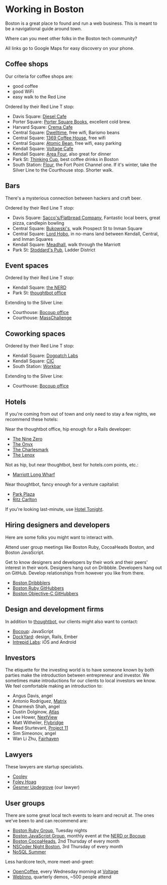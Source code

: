 Working in Boston
=================

Boston is a great place to found and run a web business. This is meant to be a
navigational guide around town.

Where can you meet other folks in the Boston tech community?

All links go to Google Maps for easy discovery on your phone.

Coffee shops
------------

Our criteria for coffee shops are:

* good coffee
* good WiFi
* easy walk to the Red Line

Ordered by their Red Line T stop:

* Davis Square: [Diesel Cafe](http://g.co/maps/h2sr5)
* Porter Square: [Porter Square Books](http://goo.gl/0cwjV6), excellent cold
  brew.
* Harvard Square: [Crema Cafe](http://goo.gl/09lMj)
* Central Square: [Dwelltime](http://goo.gl/icK2ZM), free wifi, Barismo beans
* Central Square: [1369 Coffee House](http://goo.gl/PzYGz), free wifi
* Central Square: [Atomic Bean](http://goo.gl/QrZyA), free wifi, easy parking
* Kendall Square: [Voltage Cafe](http://goo.gl/nyIOe)
* Kendall Square: [Area Four](http://goo.gl/AtpPM), also great for dinner
* Park St: [Thinking Cup](http://goo.gl/USIAA), best coffee drinks in Boston
* South Station: [Flour](http://goo.gl/d7lT0), the Fort Point Channel one. If
  it's winter, take the Silver Line to the Courthouse stop. Shorter walk.

Bars
----

There's a mysterious connection between hackers and craft beer.

Ordered by their Red Line T stop:

* Davis Square: [Sacco's/Flatbread
  Company](http://www.flatbreadcompany.com/FlatbreadDirectionsSomerville%20MA%202010.html),
  Fantastic local beers, great pizza, candlepin bowling
* Central Square: [Bukowski's](http://goo.gl/XJRTv), walk Prospect St to Inman
  Square
* Central Square: [Lord Hobo](http://goo.gl/sqGKO), in no-mans land between
  Kendall, Central, and Inman Squares
* Kendall Square: [Meadhall](http://goo.gl/YmbEvS), walk through the Marriott
* Park St: [Stoddard's Pub](http://goo.gl/juolV), Ladder District

Event spaces
------------

Ordered by their Red Line T stop:

* Kendall Square: [the NERD](http://g.co/maps/xc7k)
* Park St: [thoughtbot office](http://g.co/maps/qtj8)

Extending to the Silver Line:

* Courthouse: [Bocoup office](http://g.co/maps/xhdu)
* Courthouse: [MassChallenge](http://g.co/maps/f2z3)

Coworking spaces
----------------

Ordered by their Red Line T stop:

* Kendall Square: [Dogpatch Labs](http://g.co/maps/jmgr)
* Kendall Square: [CIC](http://g.co/maps/dbph)
* South Station: [Workbar](http://g.co/maps/yhe8)

Extending to the Silver Line:

* Courthouse: [Bocoup office](http://g.co/maps/xhdu)

Hotels
------

If you're coming from out of town and only need to stay a few nights, we
recommend these hotels:

Near the thoughtbot office, hip enough for a Rails developer:

* [The Nine Zero](http://www.ninezero.com/nnz-map/index.html)
* [The Onyx](http://www.onyxhotel.com)
* [The Charlesmark](http://www.thecharlesmark.com)
* [The Lenox](http://www.lenoxhotel.com)

Not as hip, but near thoughtbot, best for hotels.com points, etc.:

* [Marriott Long
  Wharf](http://www.marriott.com/hotels/travel/boslw-boston-marriott-long-wharf)

Near thoughtbot, fancy enough for a venture capitalist:

* [Park Plaza](http://www.bostonparkplaza.com)
* [Ritz
  Carlton](http://www.ritzcarlton.com/en/Properties/BostonCommon/Default.htm)

If you're looking last-minute, use [Hotel Tonight](http://www.hoteltonight.com).

Hiring designers and developers
-------------------------------

Here are some folks you might want to interact with.

Attend user group meetings like Boston Ruby, CocoaHeads Boston, and Boston
JavaScript.

Get to know designers and developers by their work and their peers' interest in
their work. Designers hang out on Dribbble. Developers hang out on GitHub.
Develop relationships from however you like from there.

* [Boston Dribbblers](http://dribbble.com/designers?location=Boston)
* [Boston Ruby
  GitHubbers](https://github.com/search?type=Users&language=ruby&q=location:boston)
* [Boston Objective-C
  GitHubbers](https://github.com/search?l=Objective-C&q=location%3Aboston&type=Users)

Design and development firms
----------------------------

In addition to [thoughtbot](http://thoughtbot.com/contact), our clients might
also want to contact:

* [Bocoup](http://bocoup.com): JavaScript
* [DockYard](http://dockyard.com/): design, Rails, Ember
* [Intrepid Labs](http://intrepid.io/): iOS and Android

Investors
---------

The etiquette for the investing world is to have someone known by both parties
make the introduction between entrepreneur and investor. We sometimes make
introductions for our clients to local investors we know. We feel comfortable
making an introduction to:

* Angus Davis, angel
* Antonio Rodriguez, [Matrix](http://www.matrixpartners.com)
* Dharmesh Shah, angel
* Dustin Dolginow, [Atlas](http://www.atlasventure.com)
* Lee Hower, [NextView](http://www.nextviewventures.com)
* Matt Witheiler, [Flybridge](http://www.flybridge.com)
* Reed Sturtevant, [Project 11](http://project11.com)
* Sim Simeonov, angel
* Wan Li Zhu, [Fairhaven](http://fairhavencapital.com)

Lawyers
-------

These lawyers are startup specialists.

* [Cooley](http://www.cooley.com/index.aspx)
* [Foley Hoag](http://www.foleyhoag.com)
* [Gesmer Updegrove](http://www.gesmer.com/home.php) (our lawyer)

User groups
-----------

There are some great local tech events to learn and recruit at. The ones we've
been to and can recommend are:

* [Boston Ruby Group](http://bostonrb.org), Tuesday nights
* [Boston JavaScript Group](http://www.meetup.com/javascript-2/), monthly event
  at the [NERD or Bocoup](/working-in-boston/places)
* [Boston CocoaHeads](http://www.cocoaheadsboston.org/), 2nd Thursday of every
  month
* [NSCoder Night
  Boston](http://www.meetup.com/NSCoder-Night-Boston/?gj=ej1b&a=wg2_rdmr), 3rd
Thursday of every month
* [NoSQL Summer](http://nosqlsummer.org/city/boston)

Less hardcore tech, more meet-and-greet:

* [OpenCoffee](http://www.meetup.com/OpenCoffee-Cambridge-Meetup/), every
  Wednesday morning at [Voltage](/working-in-boston/places)
* [WebInno](http://webinnovatorsgroup.com/), quarterly demos, ~500 people attend
